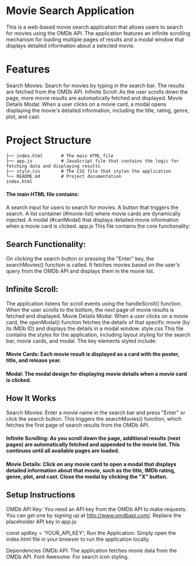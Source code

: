 # Movie Search Application
This is a web-based movie search application that allows users to search for movies using the OMDb API. The application features an infinite scrolling mechanism for loading multiple pages of results and a modal window that displays detailed information about a selected movie.

# Features
Search Movies: Search for movies by typing in the search bar. The results are fetched from the OMDb API.
Infinite Scroll: As the user scrolls down the page, more movie results are automatically fetched and displayed.
Movie Details Modal: When a user clicks on a movie card, a modal opens displaying the movie's detailed information, including the title, rating, genre, plot, and cast.
# Project Structure
```
├── index.html       # The main HTML file
├── app.js           # JavaScript file that contains the logic for fetching data and displaying results
├── style.css        # The CSS file that styles the application
└── README.md        # Project documentation
index.html
```
#### The main HTML file contains:

A search input for users to search for movies.
A button that triggers the search.
A list container (#movie-list) where movie cards are dynamically injected.
A modal (#cartModal) that displays detailed movie information when a movie card is clicked.
app.js
This file contains the core functionality:

## Search Functionality:
On clicking the search button or pressing the "Enter" key, the searchMovies() function is called. It fetches movies based on the user's query from the OMDb API and displays them in the movie list.
## Infinite Scroll:
The application listens for scroll events using the handleScroll() function. When the user scrolls to the bottom, the next page of movie results is fetched and displayed.
Movie Details Modal:
When a user clicks on a movie card, the openModal() function fetches the details of that specific movie (by its IMDb ID) and displays the details in a modal window.
style.css
This file contains the styles for the application, including layout styling for the search bar, movie cards, and modal. The key elements styled include:

#### Movie Cards: Each movie result is displayed as a card with the poster, title, and release year.
#### Modal: The modal design for displaying movie details when a movie card is clicked.
## How It Works
Search Movies: Enter a movie name in the search bar and press "Enter" or click the search button. This triggers the searchMovies() function, which fetches the first page of search results from the OMDb API.

#### Infinite Scrolling: As you scroll down the page, additional results (next pages) are automatically fetched and appended to the movie list. This continues until all available pages are loaded.

#### Movie Details: Click on any movie card to open a modal that displays detailed information about that movie, such as the title, IMDb rating, genre, plot, and cast. Close the modal by clicking the "X" button.

## Setup Instructions

OMDb API Key: You need an API key from the OMDb API to make requests. You can get one by signing up at http://www.omdbapi.com/. Replace the placeholder API key in app.js:

const apiKey = 'YOUR_API_KEY';
Run the Application: Simply open the index.html file in your browser to run the application locally.

Dependencies
OMDb API: The application fetches movie data from the OMDb API.
Font Awesome: For search icon styling.